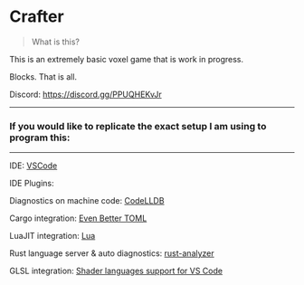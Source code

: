 # Crafter

> What is this?

This is an extremely basic voxel game that is work in progress.

Blocks. That is all.

Discord: https://discord.gg/PPUQHEKvJr

---
### If you would like to replicate the **exact** setup I am using to program this:
---

IDE:
[VSCode](https://code.visualstudio.com/)

IDE Plugins:

Diagnostics on machine code:
[CodeLLDB](https://marketplace.visualstudio.com/items?itemName=vadimcn.vscode-lldb)

Cargo integration:
[Even Better TOML](https://marketplace.visualstudio.com/items?itemName=tamasfe.even-better-toml)

LuaJIT integration:
[Lua](https://marketplace.visualstudio.com/items?itemName=sumneko.lua)

Rust language server & auto diagnostics:
[rust-analyzer](https://marketplace.visualstudio.com/items?itemName=matklad.rust-analyzer)

GLSL integration:
[Shader languages support for VS Code](https://marketplace.visualstudio.com/items?itemName=slevesque.shader)